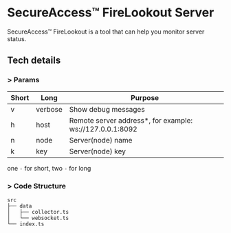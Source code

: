 # SecureAccess™ FireLookout Server

SecureAccess™ FireLookout is a tool that can help you monitor server status.

## Tech details

### > Params

|Short|Long|Purpose|
|-|-|-|
|v|verbose|Show debug messages|
|h|host|Remote server address*, for example: ws://127.0.0.1:8092|
|n|node|Server(node) name|
|k|key|Server(node) key|

one `-` for short, two `-` for long

### > Code Structure

```
src
├── data
│   ├── collector.ts
│   └── websocket.ts
└── index.ts
```